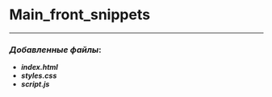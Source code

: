 # Main_front_snippets

-----------------------

### *Добавленные файлы*:

- ***index.html***
- ***styles.css***
- ***script.js***
